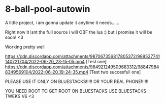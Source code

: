 # 8-ball-pool-autowin
A little project, i am gonna update it anytime it needs......

Right now it isnt the full source i will OBF the lua :) but i promise it will be soon! <3

Working pretty well

https://cdn.discordapp.com/attachments/987067356817805372/988537741140721704/2022-06-20_23-15-05.mp4 [Test one]
https://cdn.discordapp.com/attachments/984921249509683312/988479848349569104/2022-06-20_19-24-35.mp4 [Test two succesfull one]

PLEASE USE IT ONLY ON BLUESTACKS!!!!! OR YOUR REAL PHONE!!!!!!

YOU NEED ROOT TO GET ROOT ON BLUESTACKS USE BLUESTACKS TWEKS V6 <3
